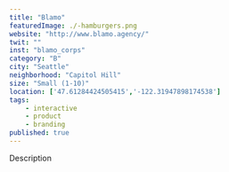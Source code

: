 ```yaml
---
title: "Blamo"
featuredImage: ./-hamburgers.png
website: "http://www.blamo.agency/"
twit: ""
inst: "blamo_corps"
category: "B"
city: "Seattle"
neighborhood: "Capitol Hill"
size: "Small (1-10)"
location: ['47.61284424505415','-122.31947898174538']
tags:
    - interactive
    - product
    - branding
published: true
---
```


Description
